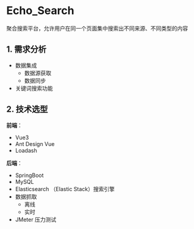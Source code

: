 # Echo_Search
聚合搜索平台，允许用户在同一个页面集中搜索出不同来源、不同类型的内容

## 1. 需求分析

- 数据集成
  - 数据源获取
  - 数据同步
- 关键词搜索功能

## 2. 技术选型

**前端**：

- Vue3
- Ant Design Vue
- Loadash

**后端**：

- SpringBoot
- MySQL
- Elasticsearch （Elastic Stack）搜索引擎
- 数据抓取
  - 离线
  - 实时
- JMeter 压力测试

























